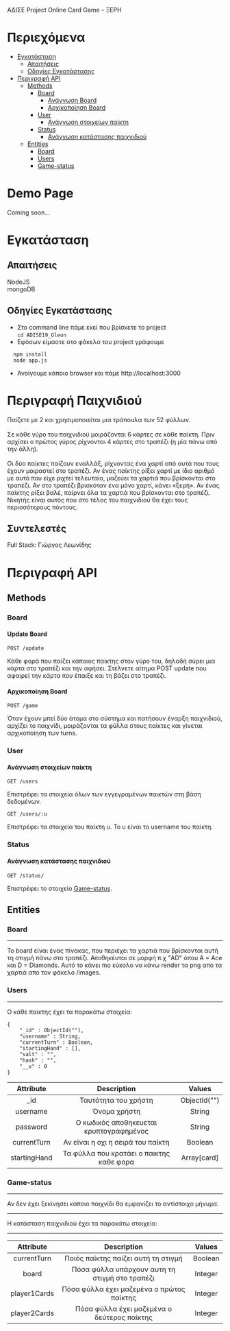 ΑΔΙΣΕ Project
Online Card Game - ΞΕΡΗ

Περιεχόμενα
=================
   * [Εγκατάσταση](#εγκατάσταση)
      * [Απαιτήσεις](#απαιτήσεις)
      * [Οδηγίες Εγκατάστασης](#οδηγίες-εγκατάστασης)
   * [Περιγραφή API](#περιγραφή-api)
      * [Methods](#methods)
         * [Board](#board)
            * [Ανάγνωση Board](#ανάγνωση-board)
            * [Αρχικοποίηση Board](#αρχικοποίηση-board)
         * [User](#user)
            * [Ανάγνωση στοιχείων παίκτη](#ανάγνωση-στοιχείων-παίκτη)
         * [Status](#status)
            * [Ανάγνωση κατάστασης παιχνιδιού](#ανάγνωση-κατάστασης-παιχνιδιού)
      * [Entities](#entities)
         * [Board](#board-1)
         * [Users](#users)
         * [Game-status](#game-status)


# Demo Page

Coming soon...

# Εγκατάσταση

## Απαιτήσεις

NodeJS <br/>
mongoDB


## Οδηγίες Εγκατάστασης

 * Στο command line πάμε εκεί που βρίσκετε το project <br/>
  `cd ADISE19_Gleon`
* Εφόσων είμαστε στο φάκελο του project γράφουμε<br/>

```
  npm install
  node app.js
```
* Ανοίγουμε κάποιο browser και πάμε http://localhost:3000<br/>

# Περιγραφή Παιχνιδιού

Παίζετε με 2 και χρησιμοποιείται μια τράπουλα των 52 φύλλων.
<br/>
<br/>
 Σε κάθε γύρο του παιχνιδιού μοιράζονται 6 κάρτες σε κάθε παίκτη.
Πριν αρχίσει ο πρώτος γύρος ρίχνονται 4 κάρτες στο τραπέζι (η μία πάνω από την άλλη).
<br/>
<br/>
Οι δύο παίκτες παίζουν εναλλάξ, ρίχνοντας ένα χαρτί από αυτά που τους έχουν μοιραστεί στο τραπέζι. Αν ένας παίκτης ρίξει χαρτί με ίδιο αριθμό με αυτό που είχε ριχτεί τελευταίο, μαζεύει τα χαρτιά που βρίσκονται στο τραπέζι.
Αν στο τραπέζι βρισκόταν ένα μόνο χαρτί, κάνει «ξερή».
Αν ένας παίκτης ρίξει βαλέ, παίρνει όλα τα χαρτιά που βρίσκονται στο τραπέζι.
Νικητής είναι αυτός που στο τέλος του παιχνιδιού θα έχει τους περισσότερους πόντους.
<br/>

## Συντελεστές

Full Stack: Γιώργος Λεωνίδης


# Περιγραφή API

## Methods


### Board
#### Update Board

```
POST /update
```
Κάθε φορά που παίζει κάποιος παίκτης στον γύρο του, δηλαδή σύρει μια κάρτα στο τραπέζι και την αφήσει. Στέλνετε αίτημα POST update που αφαιρεί την κάρτα που έπαιξε και τη βάζει στο τραπέζι.

#### Αρχικοποίηση Board
```
POST /game
```
Όταν έχουν μπεί δύο άτομα στο σύστημα και πατήσουν έναρξη παιχνιδιού,
αρχίζει το παιχνίδι, μοιράζονται τα φύλλα στους παίκτες και γίνεται αρχικοποίηση των turns.


### User

#### Ανάγνωση στοιχείων παίκτη

```
GET /users
```
Επιστρέφει τα στοιχεία όλων των εγγεγραμένων παικτών στη βάση δεδομένων.

```
GET /users/:u
```
Επιστρέφει τα στοιχεία του παίκτη u. Το u είναι το username του παίκτη.

### Status

#### Ανάγνωση κατάστασης παιχνιδιού
```
GET /status/
```

Επιστρέφει το στοιχείο [Game-status](#Game-status).



## Entities


### Board
---------

Το board είναι ένας πίνακας, που περιέχει τα χαρτιά που βρίσκονται αυτή τη στιγμή πάνω στο τραπέζι.
Αποθηκέυται σε μορφή π.χ "AD" όπου A = Ace και D = Diamonds. Αυτό το κάνει πιο εύκολο να κάνω render
τα png απο τα χαρτιά απο τον φάκελο /images.  

### Users
---------

O κάθε παίκτης έχει τα παρακάτω στοιχεία:
```
{
    "_id" : ObjectId(""),
    "username" : String,
    "currentTurn" : Boolean,
    "startingHand" : [],
    "salt" : "",
    "hash" : "",
    "__v" : 0
}
```
| Attribute    | Description                             | Values        |
| :---:        |     :---:                               |    :---:      |
| _id          | Ταυτότητα του χρήστη                    | ObjectId("")  |
| username     | Όνομα χρήστη                            | String        |
| password     | Ο κωδικός αποθηκευεται κρυπτογραφημένος | String        |
| currentTurn  | Αν είναι η οχι η σειρά του παίκτη       | Boolean       |
| startingHand | Τα φύλλα που κρατάει ο παικτης καθε φορα| Array[card]   |

### Game-status
---------
Αν δεν έχει ξεκίνησει κάποιο παιχνίδι θα εμφανίζει το αντίστοιχο μήνυμα.
***
H κατάσταση παιχνιδιού έχει τα παρακάτω στοιχεία:
***
| Attribute    | Description                                      | Values        |
| :---:        |     :---:                                        |    :---:      |
| currentTurn  | Ποιός παίκτης παίζει αυτή τη στιγμή              | Boolean       |
| board        | Πόσα φύλλα υπάρχουν αυτη τη στιγμή στο τραπέζι   | Integer       |
| player1Cards | Πόσα φύλλα έχει μαζεμένα ο πρώτος παίκτης        | Integer       |
| player2Cards | Πόσα φύλλα έχει μαζεμένα ο δεύτερος παίκτης      | Integer       |

